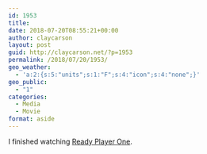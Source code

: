 ```yaml
---
id: 1953
title: 
date: 2018-07-20T08:55:21+00:00
author: claycarson
layout: post
guid: http://claycarson.net/?p=1953
permalink: /2018/07/20/1953/
geo_weather:
  - 'a:2:{s:5:"units";s:1:"F";s:4:"icon";s:4:"none";}'
geo_public:
  - "1"
categories:
  - Media
  - Movie
format: aside
---
```

I finished watching [Ready Player One](https://www.imdb.com/title/tt1677720/).